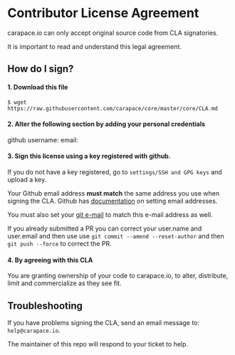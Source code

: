 # Contributor License Agreement

carapace.io can only accept original source code from CLA signatories.

It is important to read and understand this legal agreement.

## How do I sign?

#### 1. Download this file
```
$ wget https://raw.githubusercontent.com/carapace/core/master/core/CLA.md

````

#### 2. Alter the following section by adding your personal credentials

github username:
email:

#### 3. Sign this license using a key registered with github.

If you do not have a key registered, go to `settings/SSH and GPG keys` and upload a key.

Your Github email address __must match__ the same address you use when signing
the CLA. Github has [documentation](https://help.github.com/articles/setting-your-commit-email-address-on-github/)
on setting email addresses.

You must also set your [git e-mail](https://help.github.com/articles/setting-your-email-in-git)
to match this e-mail address as well.

If you already submitted a PR you can correct your user.name and user.email
and then use use `git commit --amend --reset-author` and then `git push --force` to
correct the PR.

#### 4. By agreeing with this CLA

You are granting ownership of your code to carapace.io, to alter, distribute, limit
and commercialize as they see fit.


## Troubleshooting

If you have problems signing the CLA, send an email message to: `help@carapace.io`.

The maintainer of this repo will respond to your ticket to help.

